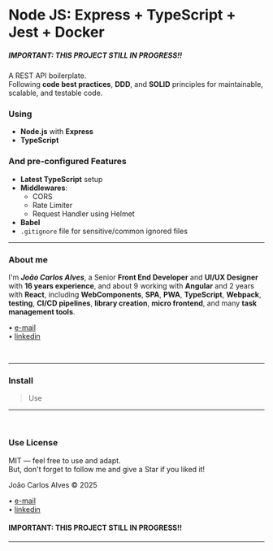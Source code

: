 # Node JS: Express + TypeScript + Jest + Docker

##### **IMPORTANT**: THIS PROJECT STILL IN PROGRESS!!  

A REST API boilerplate.  
Following **code best practices**, **DDD**, and **SOLID** principles for maintainable, scalable, and testable code.

### Using  

- **Node.js** with **Express**
- **TypeScript**

### And pre-configured Features

- **Latest TypeScript** setup
- **Middlewares**:
  - CORS
  - Rate Limiter
  - Request Handler using Helmet
- **Babel**
- `.gitignore` file for sensitive/common ignored files

___

### About me

I'm **_João Carlos Alves_**, a Senior **Front End Developer** and **UI/UX Designer** with **16 years experience**, and about 9 working with **Angular** and 2 years with **React**, including **WebComponents**, **SPA**, **PWA**, **TypeScript**, **Webpack**, **testing**, **CI/CD pipelines**, **library creation**, **micro frontend**, and many **task management tools**.


• [e-mail](mailto:hello@joaocarlosalves.dev)  
• [linkedin](https://www.linkedin.com/in/joaocarlosalvesdev)

<br>

___

### Install

> Use
___

<br>

### Use License

MIT — feel free to use and adapt.  
But, don't forget to follow me and give a Star if you liked it!

João Carlos Alves © 2025  

• [e-mail](hello@joaocarlosalves.dev/)  
• [linkedin](https://www.linkedin.com/in/joaocarlosalvesdev/)

#### **IMPORTANT**: THIS PROJECT STILL IN PROGRESS!!  
___
